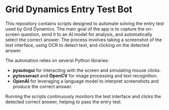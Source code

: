 # Grid Dynamics Entry Test Bot

This repository contains scripts designed to automate solving the entry test used by Grid Dynamics. The main goal of the app is to capture the on-screen question, send it to an AI model for analysis, and automatically select the correct answer. The process involves taking a screenshot of the test interface, using OCR to detect text, and clicking on the detected answer.

The automation relies on several Python libraries:

- **pyautogui** for interacting with the screen and simulating mouse clicks.
- **pytesseract** and **OpenCV** for image processing and text recognition.
- **OpenAI** for leveraging a language model to interpret screenshots and produce the correct answer.

Running the scripts continuously monitors the test interface and clicks the detected correct answer, helping to pass the entry test.
